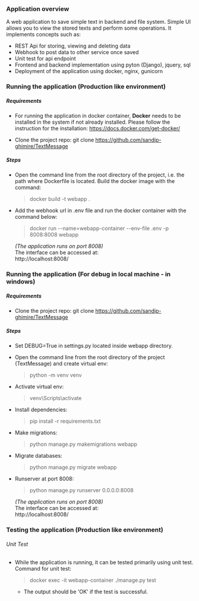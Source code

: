 ### Application overview
A web application to save simple text in backend and file system. Simple UI allows you to view the stored texts and perform some operations.
It implements concepts such as:
- REST Api for storing, viewing and deleting data
- Webhook to post data to other service once saved
- Unit test for api endpoint
- Frontend and backend implementation using pyton (Django), jquery, sql
- Deployment of the application using docker, nginx, gunicorn

### Running the application (Production like environment)
##### Requirements
- For running the application in docker container, **Docker** needs to be installed in the system if not already installed. Please follow the instruction for the installation: https://docs.docker.com/get-docker/

- Clone the project repo: git clone https://github.com/sandip-ghimire/TextMessage

##### Steps
- Open the command line from the root directory of the project, i.e. the path where Dockerfile is located.  Build the docker image with the command:
  >docker build -t webapp .

- Add the webhook url in .env file and run the docker container with the command below: <br />
  >docker run --name=webapp-container --env-file .env -p 8008:8008 webapp

  *(The application runs on port 8008)* <br />
  The interface can be accessed at: <br />
  http://localhost:8008/

### Running the application (For debug in local machine - in windows)
##### Requirements
- Clone the project repo: git clone https://github.com/sandip-ghimire/TextMessage

##### Steps
- Set DEBUG=True in settings.py located inside webapp directory.
- Open the command line from the root directory of the project (TextMessage) and create virtual env:
  >python -m venv venv
- Activate virtual env:
  >venv\Scripts\activate
- Install dependencies:
  >pip install -r requirements.txt
- Make migrations:
  >python manage.py makemigrations webapp
- Migrate databases:
  >python manage.py migrate webapp
- Runserver at port 8008:
  >python manage.py runserver 0.0.0.0:8008

  *(The application runs on port 8008)* <br />
  The interface can be accessed at: <br />
  http://localhost:8008/

### Testing the application (Production like environment)
###### Unit Test
- While the application is running, it can be tested primarily using unit test. Command for unit test:
  >docker exec -it webapp-container ./manage.py test
    - The output should be 'OK' if the test is successful.
    
